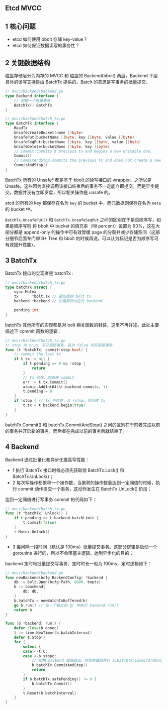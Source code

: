 ## Etcd MVCC

## 1 核心问题

* etcd 如何使用 bbolt 存储 key-value？
* etcd 如何保证数据读写的事务性？

## 2 关键数据结构

磁盘存储层分为内存的 MVCC 和 磁盘的 Backend(bbolt) 两层，Backend 下层具体的读写支持是由 BatchTx 提供的。Batch 的意思是写事务的批量提交。

```go
// mvcc/backend/backend.go 
type Backend interface {
	// 创建一个批量事务
	BatchTx() BatchTx
}

// mvcc/backend/batch_tx.go
type BatchTx interface {
	ReadTx
	UnsafeCreateBucket(name []byte)
	UnsafePut(bucketName []byte, key []byte, value []byte)
	UnsafeSeqPut(bucketName []byte, key []byte, value []byte)
	UnsafeDelete(bucketName []byte, key []byte)
	// Commit commits a previous tx and begins a new writable one.
	Commit()
	// CommitAndStop commits the previous tx and does not create a new one.
	CommitAndStop()
}
```

BatchTx 所有的 Unsafe* 都是基于 bbolt 的读写接口的 wrapper。之所以是 Unsafe，这些因为直接调用该接口结束后的事务不一定能立即提交，而是异步提交，数据并没有立即罗盘，所以相关操作是 unsafe 的。

etcd 的所有的 key 都保存在名为 `key` 的 bucket 中，而元数据则保存在名为 `meta` 的 bucket 中。

`BatchTx.UnsafePut()` 和 `BatchTx.UnsafeSeqPut` 之间的区别在于是否顺序写，如果是顺序写则 将 bbolt 中 bucket 的填充率（fill percent）设置为 90%，这在大部分都是 append-only 的操作中可有效暂缓 page 的分裂并减少存储空间（这部分细节后面专门聊 B+ Tree 和 bbolt 的时候再说，可以认为标记是否为顺序写可有效提升性能）。

## 3 BatchTx

BatchTx 接口的实现者是 batchTx：

```go
// mvcc/backend/batch_tx.go
type batchTx struct {
	sync.Mutex
	tx      *bolt.Tx // 更底层的 bolt tx
	backend *backend // 引用其所对应的 backend

	pending int
}
```

batchTx 其他所有的实现都是对 bolt 相关函数的封装，这里不再详述。此处主要描述下 commit 函数的逻辑：

```go
// mvcc/backend/batch_tx.go
// stop 为 true，不开启新事务，其为 false 则开启新事务
func (t *batchTx) commit(stop bool) {
	// commit the last tx
	if t.tx != nil {
		if t.pending == 0 && !stop {
			return
		}
        // tx 存在，则直接 commit
		err := t.tx.Commit()
		atomic.AddInt64(&t.backend.commits, 1)
		t.pending = 0
	}
	if !stop { // tx 不存在，且 !stop，则创建 tx
		t.tx = t.backend.begin(true)
	}
}
```

batchTx.Commit() 和 batchTx.CommitAndStop() 之间的区别在于前者完成以前的事务并开启新的事务，而后者在完成以前的事务后就结束了。

## 4 Backend

Backend 通过批量化和异步化提高写性能：

* 1 执行 BatchTx 接口时候必须先获取锁 BatchTx.Lock() 和 BatchTx.UnLock()；
* 2 每次写操作都累积一个操作数，当累积的操作数量达到一定阈值的时候，执行 commit 动作提交一个事务，这动作发生在 BatchTx.UnLock() 阶段；

达到一定阈值进行写事务 commit 的代码如下： 
```go
// mvcc/backend/batch_tx.go
func (t *batchTx) Unlock() {
	if t.pending >= t.backend.batchLimit {
		t.commit(false)
	}
	t.Mutex.Unlock()
}
```

* 3 每间隔一段时间（默认是 100ms）批量提交事务。这部分逻辑是启动一个 goroutine 进行的，所以不会阻塞主逻辑，达到异步化的目的；

backend 定时地批量提交写事务，定时时长一般为 100ms，定时逻辑如下：

```go
// mvcc/backend/backend.go
func newBackend(bcfg BackendConfig) *backend {
	db := bolt.Open(bcfg.Path, 0600, bopts)
	b := &backend{
		db: db,
	}
	b.batchTx = newBatchTxBuffered(b)
	go b.run() // 在一个独立的 gr 中执行 backend.run()
	return b
}

func (b *backend) run() {
	defer close(b.donec)
	t := time.NewTimer(b.batchInterval)
	defer t.Stop()
	for {
		select {
		case <-t.C:
		case <-b.stopc:
			// 如果 backend 面临退出，则会在最后执行 b.batchTx.CommitAndStop()。
			b.batchTx.CommitAndStop()
			return
		}
		if b.batchTx.safePending() != 0 {
			b.batchTx.Commit()
		}
		t.Reset(b.batchInterval)
	}
}
```